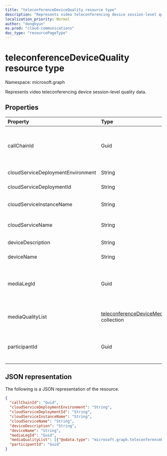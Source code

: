 ```yaml
---
title: "teleconferenceDeviceQuality resource type"
description: "Represents video teleconferencing device session-level quality data."
localization_priority: Normal
author: "dongkyun"
ms.prod: "cloud-communications"
doc_type: "resourcePageType"
---
```


# teleconferenceDeviceQuality resource type

Namespace: microsoft.graph

Represents video teleconferencing device session-level quality data.

## Properties

| Property     | Type        | Description |
|:-------------|:------------|:------------|
|callChainId|Guid|A unique identifier for all  the participant calls in a conference or a unique identifier for two participant calls in P2P call. This needs to be copied over from `Microsoft.Graph.Call.CallChainId`.|
|cloudServiceDeploymentEnvironment|String|A geo-region where the service is deployed, such as `ProdNoam`.|
|cloudServiceDeploymentId|String|A unique deployment identifier assigned by Azure.|
|cloudServiceInstanceName|String|The Azure deployed cloud service instance name, such as `FrontEnd_IN_3`.|
|cloudServiceName|String|The Azure deployed cloud service name, such as `contoso.cloudapp.net`.|
|deviceDescription|String|Any additional description, such as `VTC Bldg 30/21`.|
|deviceName|String|The user media agent name, such as `Cisco SX80`.|
|mediaLegId|Guid|A unique identifier for a specific media leg of a participant in a conference.  One participant can have multiple media leg identifiers if retargeting happens. CVI partner assigns this value.|
|mediaQualityList|[teleconferenceDeviceMediaQuality](teleconferencedevicemediaquality.md) collection|The list of media qualities in a media session (call), such as audio quality, video quality, and/or screen sharing quality.|
|participantId|Guid|A unique identifier for a specific participant in a conference. The CVI partner needs to copy over `Call.MyParticipantId` to this property.|

## JSON representation

The following is a JSON representation of the resource.

<!-- {
  "blockType": "resource",
  "optionalProperties": [

  ],
  "@odata.type": "microsoft.graph.teleconferenceDeviceQuality",
  "baseType": null
}-->

```json
{
  "callChainId": "Guid",
  "cloudServiceDeploymentEnvironment": "String",
  "cloudServiceDeploymentId": "String",
  "cloudServiceInstanceName": "String",
  "cloudServiceName": "String",
  "deviceDescription": "String",
  "deviceName": "String",
  "mediaLegId": "Guid",
  "mediaQualityList": [{"@odata.type": "microsoft.graph.teleconferenceDeviceMediaQuality"}],
  "participantId": "Guid"
}
```

<!-- uuid: 16cd6b66-4b1a-43a1-adaf-3a886856ed98
2019-02-04 14:57:30 UTC -->
<!-- {
  "type": "#page.annotation",
  "description": "teleconferenceDeviceQuality resource",
  "keywords": "",
  "section": "documentation",
  "tocPath": ""
}-->

